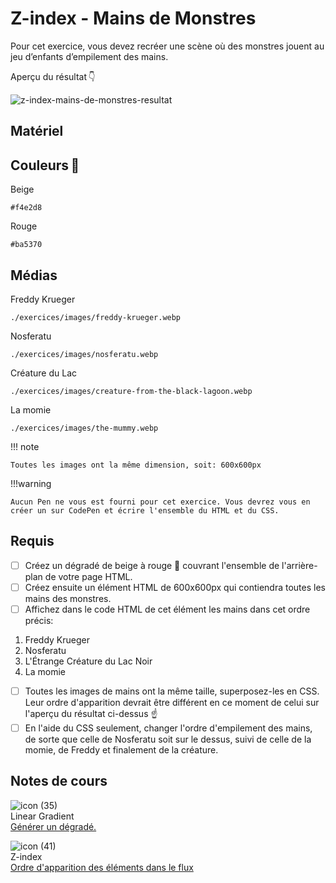 # Z-index - Mains de Monstres
Pour cet exercice, vous devez recréer une scène où des monstres jouent au jeu d’enfants d’empilement des mains.

Aperçu du résultat 👇

![z-index-mains-de-monstres-resultat](https://github.com/user-attachments/assets/ec0e8ead-a578-43cd-9652-43569eabb762)

## Matériel

## Couleurs 🎨

Beige

```
#f4e2d8
```

Rouge

```
#ba5370
```

## Médias
 
Freddy Krueger

```
./exercices/images/freddy-krueger.webp
```
 
Nosferatu

```
./exercices/images/nosferatu.webp
```

Créature du Lac

```
./exercices/images/creature-from-the-black-lagoon.webp
```

La momie

```
./exercices/images/the-mummy.webp
```

!!! note

    Toutes les images ont la même dimension, soit: 600x600px

!!!warning

    Aucun Pen ne vous est fourni pour cet exercice. Vous devrez vous en créer un sur CodePen et écrire l'ensemble du HTML et du CSS.

## Requis
* [ ] Créez un dégradé de beige à rouge 🔴 couvrant l'ensemble de l'arrière-plan de votre page HTML.
* [ ] Créez ensuite un élément HTML de 600x600px qui contiendra toutes les mains des monstres.
* [ ] Affichez dans le code HTML de cet élément les mains dans cet ordre précis:
1. Freddy Krueger
2. Nosferatu
3. L'Étrange Créature du Lac Noir
4. La momie
* [ ] Toutes les images de mains ont la même taille, superposez-les en CSS. Leur ordre d'apparition devrait être différent en ce moment de celui sur l'aperçu du résultat ci-dessus ☝️
* [ ] En l'aide du CSS seulement, changer l'ordre d'empilement des mains, de sorte que celle de Nosferatu soit sur le dessus, suivi de celle de la momie, de Freddy et finalement de la créature.

## Notes de cours

![icon (35)](https://github.com/user-attachments/assets/e5e1f9a4-9fba-4b83-90d8-c70902c3cc73)<br> Linear Gradient <br> [Générer un dégradé.](../css/linear-gradient.md)


![icon (41)](https://github.com/user-attachments/assets/42844c15-087b-4b97-a60e-4fa6134aba51)<br>Z-index <br> [Ordre d'apparition des éléments dans le flux](../css/z-index.md)
